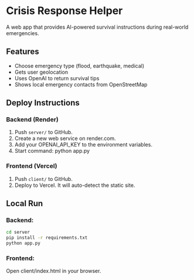# Crisis Response Helper

A web app that provides AI-powered survival instructions during real-world emergencies.

## Features

- Choose emergency type (flood, earthquake, medical)
- Gets user geolocation
- Uses OpenAI to return survival tips
- Shows local emergency contacts from OpenStreetMap

## Deploy Instructions

### Backend (Render)
1. Push `server/` to GitHub.
2. Create a new web service on render.com.
3. Add your OPENAI_API_KEY to the environment variables.
4. Start command: python app.py

### Frontend (Vercel)
1. Push `client/` to GitHub.
2. Deploy to Vercel. It will auto-detect the static site.

## Local Run

### Backend:
```bash
cd server
pip install -r requirements.txt
python app.py
```

### Frontend:
Open client/index.html in your browser.

